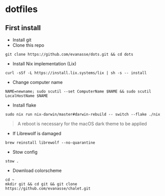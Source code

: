 # dotfiles
## First install
- Install git
- Clone this repo
```
git clone https://github.com/evanasse/dots.git && cd dots
```
- Install Nix implementation (Lix)
```
curl -sSf -L https://install.lix.systems/lix | sh -s -- install
```
- Change computer name
```
NAME=newname; sudo scutil --set ComputerName $NAME && sudo scutil LocalHostName $NAME
```
- Install flake
```
sudo nix run nix-darwin/master#darwin-rebuild -- switch --flake ./nix
```
> A reboot is necessary for the macOS dark theme to be applied

- If Librewolf is damaged
```
brew reinstall librewolf --no-quarantine
```
- Stow config
```
stow .
```
- Download colorscheme
```
cd ~
mkdir git && cd git && git clone https://github.com/evanasse/chalet.git
```
